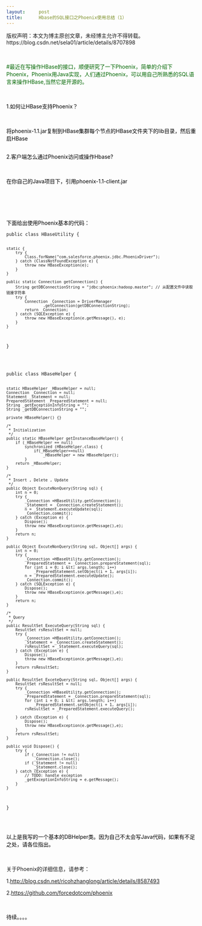 ```yaml
---
layout:     post
title:      Hbase的SQL接口之Phoenix使用总结（1）
---
```

<div id="article_content" class="article_content clearfix csdn-tracking-statistics" data-pid="blog" data-mod="popu_307" data-dsm="post">
								<div class="article-copyright">
					版权声明：本文为博主原创文章，未经博主允许不得转载。					https://blog.csdn.net/sela01/article/details/8707898				</div>
								            <link rel="stylesheet" href="https://csdnimg.cn/release/phoenix/template/css/ck_htmledit_views-f76675cdea.css">
						<div class="htmledit_views" id="content_views">
                
<p><br></p>
<p style="color:rgb(0,102,0);"><span style="font-size:14px;">#最近在写操作HBase的接口，顺便研究了一下Phoenix，简单的介绍下Phoenix，Phoenix用Java实现，人们通过Phoenix，可以用自己所熟悉的SQL语言来操作HBase,当然它是开源的。</span></p>
<p style="color:rgb(0,0,0);"><span style="font-size:14px;"><br></span></p>
<p style="color:rgb(0,102,0);"><span style="font-size:14px;"><span style="color:#000000;">1.如何让HBase支持Phoenix？</span></span></p>
<p style="color:rgb(0,102,0);"><span style="font-size:14px;"><span style="color:#000000;"><br></span></span></p>
<p style="color:rgb(0,102,0);"><span style="font-size:14px;"><span style="color:#000000;">将phoenix-1.1.jar复制到HBase集群每个节点的<span style="font-size:14px;"><span style="color:#000000;">HBase文件夹下的lib目录，然后重启HBase</span></span></span></span></p>
<p style="color:rgb(0,102,0);"><span style="font-size:14px;"><span style="color:#000000;"><span style="font-size:14px;"><span style="color:#000000;"><img src="http://img.my.csdn.net/uploads/201303/22/1363955939_9716.png" alt=""></span></span></span></span></p>
<p style="color:rgb(0,102,0);"><span style="font-size:14px;"><span style="color:#000000;"><span style="font-size:14px;"><span style="color:#000000;">2.客户端怎么通过Phoenix访问或操作Hbase?</span></span></span></span></p>
<p style="color:rgb(0,102,0);"><br><span style="font-size:14px;"><span style="color:#000000;"></span></span></p>
<p style="color:rgb(0,102,0);"><span style="font-size:14px;"><span style="color:#000000;">在你自己的Java项目下，引用phoenix-1.1-client.jar</span></span></p>
<p style="color:rgb(0,102,0);"><span style="font-size:14px;"><span style="color:#000000;"><br></span></span></p>
<p style="color:rgb(0,102,0);"><span style="font-size:14px;"><span style="color:#000000;"><img src="http://img.my.csdn.net/uploads/201303/22/1363956319_9333.png" alt=""></span></span></p>
<p style="color:rgb(0,102,0);"><br><span style="font-size:14px;"><span style="color:#000000;"></span></span></p>
<p style="color:rgb(0,102,0);"><span style="font-size:14px;"><span style="color:#000000;">下面给出使用Phoenix基本的代码：</span></span></p>
<p style="color:rgb(0,102,0);"><span style="font-size:14px;"><span style="color:#000000;"></span></span></p>
<pre><code class="language-java">public class HBaseUtility {

	static {
		try {
			Class.forName("com.salesforce.phoenix.jdbc.PhoenixDriver");
		} catch (ClassNotFoundException e) {
			throw new HBaseException(e);
		}
	}

	public static Connection getConnection() {
		String getDBConnectionString = "jdbc:phoenix:hadoop.master"; // 从配置文件中读取链接字符串
		try {
			Connection _Connection = DriverManager
					.getConnection(getDBConnectionString);
			return _Connection;
		} catch (SQLException e) {
			throw new HBaseException(e.getMessage(), e);
		}
	}

}</code></pre>
<p></p>
<p style="color:rgb(0,102,0);"><span style="font-size:14px;"><br><span style="color:#000000;"></span></span></p>
<pre><code class="language-java">public class HBaseHelper {

	static HBaseHelper _HBaseHelper = null;
	Connection _Connection = null;
	Statement _Statement = null;
	PreparedStatement _PreparedStatement = null;
	String _getExceptionInfoString = "";
	String _getDBConnectionString = "";

	private HBaseHelper() {}		

	/*
	 * Initialization
	 */
	public static HBaseHelper getInstanceBaseHelper() {
		if (_HBaseHelper == null)
			synchronized (HBaseHelper.class) {
				if(_HBaseHelper==null)
					_HBaseHelper = new HBaseHelper();
			}			
		return _HBaseHelper;
	}

	/*
	 * Insert , Delete , Update
	 */
	public Object ExcuteNonQuery(String sql) {
		int n = 0;
		try {
			_Connection =HBaseUtility.getConnection();
			_Statement = _Connection.createStatement();
			n = _Statement.executeUpdate(sql);
			_Connection.commit();
		} catch (Exception e) {
			Dispose();
			throw new HBaseException(e.getMessage(),e);
		} 
		return n;
	}

	public Object ExcuteNonQuery(String sql, Object[] args) {
		int n = 0;
		try {
			_Connection =HBaseUtility.getConnection();
			_PreparedStatement = _Connection.prepareStatement(sql);
			for (int i = 0; i &lt; args.length; i++)
				_PreparedStatement.setObject(i + 1, args[i]);
			n = _PreparedStatement.executeUpdate();
			_Connection.commit();
		} catch (SQLException e) {
			Dispose();
			throw new HBaseException(e.getMessage(),e);
		}
		return n;
	}

	/*
	 * Query
	 */
	public ResultSet ExecuteQuery(String sql) {
		ResultSet rsResultSet = null;
		try {
			_Connection =HBaseUtility.getConnection();
			_Statement = _Connection.createStatement();
			rsResultSet = _Statement.executeQuery(sql);
		} catch (Exception e) {
			Dispose();
			throw new HBaseException(e.getMessage(),e);
		} 
		return rsResultSet;
	}

	public ResultSet ExceteQuery(String sql, Object[] args) {
		ResultSet rsResultSet = null;
		try {
			_Connection =HBaseUtility.getConnection();
			_PreparedStatement = _Connection.prepareStatement(sql);
			for (int i = 0; i &lt; args.length; i++)
				_PreparedStatement.setObject(i + 1, args[i]);
			rsResultSet = _PreparedStatement.executeQuery();

		} catch (Exception e) {
			Dispose();
			throw new HBaseException(e.getMessage(),e);
		} 
		return rsResultSet;
	}

	public void Dispose() {
		try {
			if (_Connection != null)
				_Connection.close();
			if (_Statement != null)
				_Statement.close();
		} catch (Exception e) {
			// TODO: handle exception
			_getExceptionInfoString = e.getMessage();
		}
	}
}
</code></pre>
<p></p>
<p style="color:rgb(0,102,0);"><br><span style="font-size:14px;"><span style="color:#000000;"></span></span></p>
<p style="color:rgb(0,102,0);"><span style="font-size:14px;"><span style="color:#000000;">以上是我写的一个基本的DBHelper类。因为自己不太会写Java代码，如果有不足之处，请各位指出。</span></span></p>
<p style="color:rgb(0,102,0);"><br><span style="font-size:14px;"><span style="color:#000000;"></span></span></p>
<p><span style="font-size:14px;">关于Phoenix的详细信息，请参考：<a href="http://blog.csdn.net/ricohzhanglong/article/details/8587493" rel="nofollow"><br></a></span></p>
<p><span style="font-size:14px;">1.<a href="http://blog.csdn.net/ricohzhanglong/article/details/8587493" rel="nofollow">http://blog.csdn.net/ricohzhanglong/article/details/8587493</a></span></p>
<p><span style="font-size:14px;">2.<a href="https://github.com/forcedotcom/phoenix" rel="nofollow">https://github.com/forcedotcom/phoenix</a></span></p>
<p><br></p>
<p><span style="font-size:14px;"><span style="color:#000000;">待续。。。。</span></span><br><a href="http://blog.csdn.net/ricohzhanglong/article/details/8587493" rel="nofollow"></a></p>
            </div>
                </div>